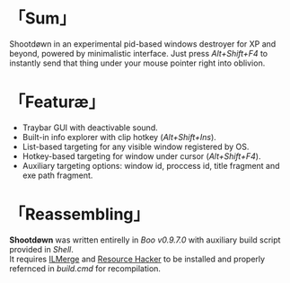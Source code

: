 # 「Sum」
Shootdøwn in an experimental pid-based windows destroyer for XP and beyond, powered by minimalistic interface.
Just press _Alt+Shift+F4_ to instantly send that thing under your mouse pointer right into oblivion.  
  
# 「Featuræ」
- Traybar GUI with deactivable sound.
- Built-in info explorer with clip hotkey (_Alt+Shift+Ins_).
- List-based targeting for any visible window registered by OS.
- Hotkey-based targeting for window under cursor (_Alt+Shift+F4_).
- Auxiliary targeting options: window id, proccess id, title fragment and exe path fragment.

# 「Reassembling」
__Shootdøwn__ was written entirelly in _Boo v0.9.7.0_ with auxiliary build script provided in _Shell_.  
It requires [ILMerge](https://github.com/Microsoft/ILMerge) and [Resource Hacker](http://www.angusj.com/resourcehacker/) to be installed and properly refernced in _build.cmd_ for recompilation.
